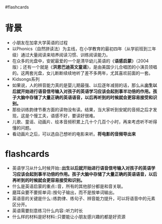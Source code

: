 #flashcards 

# 背景
- 小朋友在加拿大学英语的过程
- 以Phonics（自然拼读法）为主线，在小学教育的最初四年（从学前班到三年级）通过大量阅读来培养阅读习惯、训练阅读能力。
- 在众多的光盘中，安妮最爱的一个是清华幼儿英语的《**语感启蒙**》（2004版）；还有一个就是《**洪恩巴迪英文童谣**》，是由美国少儿合唱团的小演员领唱的。这两套光盘，女儿断断续续地听了差不多两年，尤其喜欢前面的一套。
- Kidsongs系列
- 如果说，人的辨音能力真的是婴儿期最强、以后逐年减弱的话，那么从**出生以后就开始进行语音信号输入对孩子的英语学习应该会起到事半功倍的作用。孩子大脑中存储了大量正确的英语语音，以后再听到的时候就会更容易接受和识别。**
- 那些训练韵律节奏方面的读物没有读。结果，当大家听到安妮的音频之后才发现，这是个慢工夫，语感不好，要读好很难。
- 儿歌、童谣、动画片、绘本音频积累上几十个几百个小时，再来考虑听不听得懂的问题。
- 看动画片之后，可以选自己想听的电影来听。**将电影的音频导出来**



# flashcards
- 英语学习从什么时候开始::**出生以后就开始进行语音信号输入对孩子的英语学习应该会起到事半功倍的作用。孩子大脑中存储了大量正确的英语语音，以后再听到的时候就会更容易接受和识别。** <!--SR:!2024-02-05-03-50,205.5,250-->
- 什么是英语启蒙的重点::音，所有的其他部分都是和音关联。 <!--SR:!2024-02-01-15-49,202,250-->
- 磨耳朵要不要抠单词::按句子输出，而不是按单词输出。 <!--SR:!2023-05-15-00-06,48.3,250-->
- 英语音的关键是什么::练韵律、练句子、辨音能力提升，可以将语音中的元素区分开。 <!--SR:!2024-02-02-11-05,202.8,250-->
- 英语需要刻意练习什么内容::听力时长 <!--SR:!2023-05-18-03-42,51.8,250-->
- 什么样的材料是好材料::只要能让小朋友感兴趣的都是好资源 <!--SR:!2023-11-10-06-32,153.8,250-->